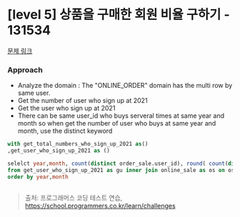 # [level 5] 상품을 구매한 회원 비율 구하기 - 131534 

[문제 링크](https://school.programmers.co.kr/learn/courses/30/lessons/131534) 

### Approach
- Analyze the domain : The "ONLINE_ORDER" domain has the multi row by same user. 
- Get the number of user who sign up at 2021
- Get the user who sign up at 2021
- There can be same user_id who buys serveral times at same year and month so when get the number of user who buys at same year and month, use the distinct keyword


``` sql
with get_total_numbers_who_sign_up_2021 as()
,get_user_who_sign_up_2021 as ()

selelct year,month, count(distinct order_sale.user_id), round( count(distinct order_sale.user_id) /get_total_numbers_who_sign_up_2021,1)
from get_user_who_sign_up_2021 as gu inner join online_sale as os on os.user_id = gu.user_id
order by year,month



```


> 출처: 프로그래머스 코딩 테스트 연습, https://school.programmers.co.kr/learn/challenges
